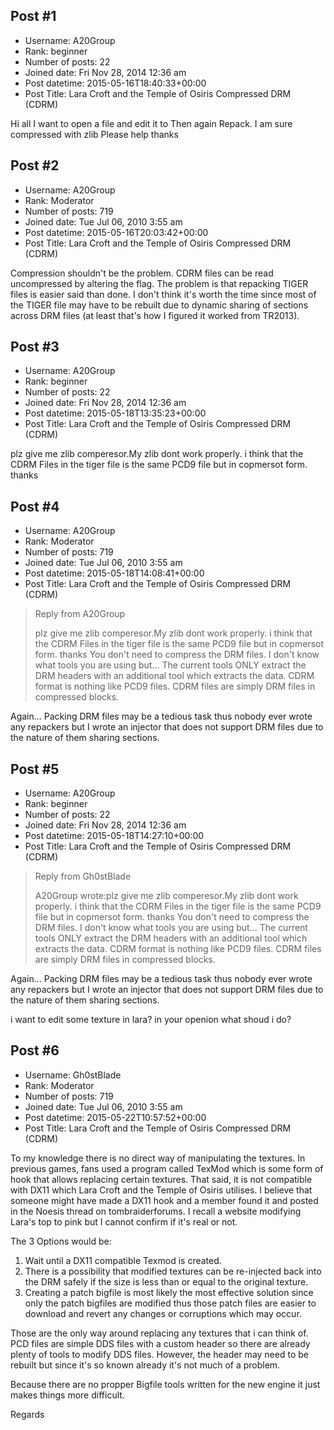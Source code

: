 ## Post #1
- Username: A20Group
- Rank: beginner
- Number of posts: 22
- Joined date: Fri Nov 28, 2014 12:36 am
- Post datetime: 2015-05-16T18:40:33+00:00
- Post Title: Lara Croft and the Temple of Osiris Compressed DRM (CDRM)

Hi all
I want to open a file and edit it to Then again Repack.
I am sure compressed with zlib
Please help
thanks
## Post #2
- Username: A20Group
- Rank: Moderator
- Number of posts: 719
- Joined date: Tue Jul 06, 2010 3:55 am
- Post datetime: 2015-05-16T20:03:42+00:00
- Post Title: Lara Croft and the Temple of Osiris Compressed DRM (CDRM)

Compression shouldn't be the problem. CDRM files can be read uncompressed by altering the flag. The problem is that repacking TIGER files is easier said than done. I don't think it's worth the time since most of the TIGER file may have to be rebuilt due to dynamic sharing of sections across DRM files (at least that's how I figured it worked from TR2013).
## Post #3
- Username: A20Group
- Rank: beginner
- Number of posts: 22
- Joined date: Fri Nov 28, 2014 12:36 am
- Post datetime: 2015-05-18T13:35:23+00:00
- Post Title: Lara Croft and the Temple of Osiris Compressed DRM (CDRM)

plz give me zlib comperesor.My zlib dont work properly.
i think that the CDRM Files in the tiger file is the same PCD9 file but in copmersot form.
thanks
## Post #4
- Username: A20Group
- Rank: Moderator
- Number of posts: 719
- Joined date: Tue Jul 06, 2010 3:55 am
- Post datetime: 2015-05-18T14:08:41+00:00
- Post Title: Lara Croft and the Temple of Osiris Compressed DRM (CDRM)

> Reply from A20Group
>
> plz give me zlib comperesor.My zlib dont work properly.
i think that the CDRM Files in the tiger file is the same PCD9 file but in copmersot form.
thanks
You don't need to compress the DRM files. I don't know what tools you are using but... The current tools ONLY extract the DRM headers with an additional tool which extracts the data. CDRM format is nothing like PCD9 files. CDRM files are simply DRM files in compressed blocks.

Again... Packing DRM files may be a tedious task thus nobody ever wrote any repackers but I wrote an injector that does not support DRM files due to the nature of them sharing sections.
## Post #5
- Username: A20Group
- Rank: beginner
- Number of posts: 22
- Joined date: Fri Nov 28, 2014 12:36 am
- Post datetime: 2015-05-18T14:27:10+00:00
- Post Title: Lara Croft and the Temple of Osiris Compressed DRM (CDRM)

> Reply from Gh0stBlade
>
> A20Group wrote:plz give me zlib comperesor.My zlib dont work properly.
i think that the CDRM Files in the tiger file is the same PCD9 file but in copmersot form.
thanks
You don't need to compress the DRM files. I don't know what tools you are using but... The current tools ONLY extract the DRM headers with an additional tool which extracts the data. CDRM format is nothing like PCD9 files. CDRM files are simply DRM files in compressed blocks.

Again... Packing DRM files may be a tedious task thus nobody ever wrote any repackers but I wrote an injector that does not support DRM files due to the nature of them sharing sections.

i want to edit some texture in lara?
in your openion what shoud i do?
## Post #6
- Username: Gh0stBlade
- Rank: Moderator
- Number of posts: 719
- Joined date: Tue Jul 06, 2010 3:55 am
- Post datetime: 2015-05-22T10:57:52+00:00
- Post Title: Lara Croft and the Temple of Osiris Compressed DRM (CDRM)

To my knowledge there is no direct way of manipulating the textures. In previous games, fans used a program called TexMod which is some form of hook that allows replacing certain textures. That said, it is not compatible with DX11 which Lara Croft and the Temple of Osiris utilises. I believe that someone might have made a DX11 hook and a member found it and posted in the Noesis thread on tombraiderforums. I recall a website modifying Lara's top to pink but I cannot confirm if it's real or not.

The 3 Options would be:

1. Wait until a DX11 compatible Texmod is created.
2. There is a possibility that modified textures can be re-injected back into the DRM safely if the size is less than or equal to the original texture.
3. Creating a patch bigfile is most likely the most effective solution since only the patch bigfiles are modified thus those patch files are easier to download and revert any changes or corruptions which may occur.

Those are the only way around replacing any textures that i can think of. PCD files are simple DDS files with a custom header so there are already plenty of tools to modify DDS files. However, the header may need to be rebuilt but since it's so known already it's not much of a problem.

Because there are no propper Bigfile tools written for the new engine it just makes things more difficult.

Regards
